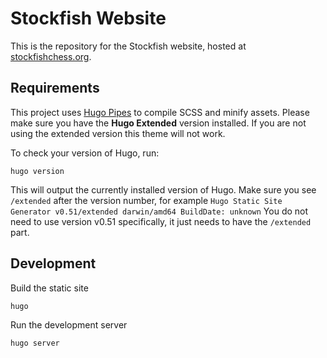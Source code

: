 # Stockfish Website

This is the repository for the Stockfish website, hosted at [stockfishchess.org](https://stockfishchess.org).

## Requirements
This project uses [Hugo Pipes](https://gohugo.io/hugo-pipes/scss-sass/) to compile SCSS and minify assets. Please make sure you have the **Hugo Extended** version installed. If you are not using the extended version this theme will not work.

To check your version of Hugo, run:

```
hugo version
```

This will output the currently installed version of Hugo. Make sure you see `/extended` after the version number, for example `Hugo Static Site Generator v0.51/extended darwin/amd64 BuildDate: unknown` You do not need to use version v0.51 specifically, it just needs to have the `/extended` part.

## Development

Build the static site
```
hugo
```

Run the development server
```
hugo server
```
